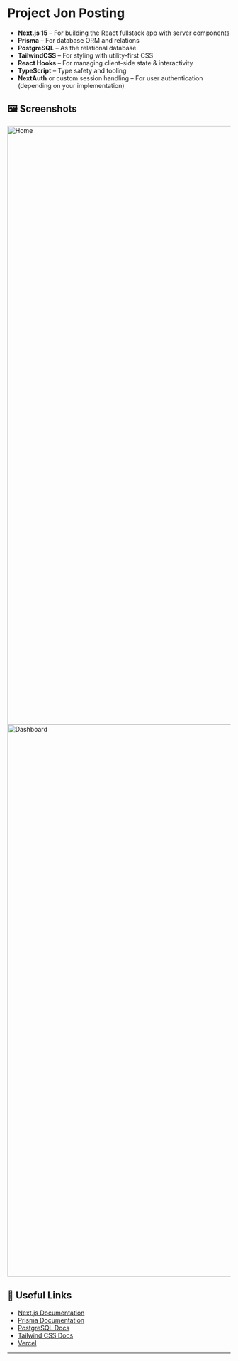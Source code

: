   # Project Jon Posting



* **Next.js 15** – For building the React fullstack app with server components
* **Prisma** – For database ORM and relations
* **PostgreSQL** – As the relational database
* **TailwindCSS** – For styling with utility-first CSS
* **React Hooks** – For managing client-side state & interactivity
* **TypeScript** – Type safety and tooling
* **NextAuth** or custom session handling – For user authentication (depending on your implementation)



## 🖼️ Screenshots
<img width="1347" alt="Home" src="https://github.com/user-attachments/assets/dcde382d-f842-4493-af5e-0b956cb89b46" />
<img width="1243" alt="Dashboard" src="https://github.com/user-attachments/assets/29da6fbc-6b8c-4475-88ad-a9b700461401" />



## 🔗 Useful Links

* [Next.js Documentation](https://nextjs.org/docs)
* [Prisma Documentation](https://www.prisma.io/docs)
* [PostgreSQL Docs](https://www.postgresql.org/docs/)
* [Tailwind CSS Docs](https://tailwindcss.com/)
* [Vercel](https://vercel.com/)

---
